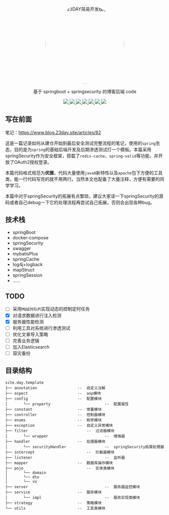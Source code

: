 <p align=center>
  <a href="https://www.blog.23day.site">
    <img src="https://static.23day.site/config/1e21dd23d2d32d3.png" alt="23DAY简易开发模板" style="border-radius: 50%" weight="250px" height="250px">
  </a>
</p>
<p align=center>
   基于 springboot + springsecurity 的博客后端 code 
</p>

<p align="center">
   <a target="_blank" href="https://github.com/23DAY01/template_23DAY">
      <img src="https://img.shields.io/badge/JDK-1.8+-green.svg"/>
      <img src="https://img.shields.io/badge/springboot-2.7.4.RELEASE-green"/>
      <img src="https://img.shields.io/badge/mysql-8.0.20-green"/>
      <img src="https://img.shields.io/badge/knife4j-2.0.7-green"/>
      <img src="https://img.shields.io/badge/mybatis--plus-3.4.0-green"/>
      <img src="https://img.shields.io/badge/redis-6.0.5-green"/>
      <img src="https://img.shields.io/badge/springsecurity-2.7.4-green"/>
   </a>
</p>

## 写在前面

笔记：https://www.blog.23day.site/articles/82

这是一篇记录如何从建仓开始到最后安全测试完整流程的笔记，使用的`spring`生态，目的是为`spring`的基础后端开发及后期渗透测试打一个模板。本篇采用springSecurity作为安全框架，搭载了`redis-cache`、`spring-valid`等功能，并开放了OAuth2授权登录。

本篇代码格式规范为**优雅**，代码大量使用`java8`新特性以及`apache`包下方便的工具类，能一行代码写完的就不用两行。当然本文也配备了大量注释，方便有需要的同学学习。

本篇中对于springSecurity的拓展有点繁琐，建议大家读一下springSecurity的源码或者自己debug一下它的处理流程再尝试自己拓展，否则会出现各种bug。

## 技术栈
- springBoot
- docker-compose
- springSecurity
- swagger
- mybatisPlus
- springCache
- log4j+logback
- mapStruct
- springSession
- ……


## TODO

- [ ] 采用`MQ延时队列`实现动态的控制定时任务
- [x] 对请求数据进行注入检测
- [x] 服务器性能检测
- [ ] 利用工具对系统进行渗透测试
- [ ] 优化文章导入策略
- [ ] 完善业务逻辑
- [ ] 加入Elasticsearch
- [ ] 容灾备份

## 目录结构

```
site.day.template
├── annotation    			    --  自定义注解
├── aspect        			    --  aop模块
├── config        			    --  配置模块
│       └── property                        --  配置属性
├── constant      			    --  常量模块
├── controller    			    --  控制器模块
├── enums         			    --  枚举模块
├── exception     			    --  自定义异常模块
├── filter     			            --  过滤器模块
│       └── wrapper                         --  增强器
├── handler       			    --  处理器模块
│       └── securityHandler                 --  springSecurity拓展处理器
├── intercept       			    --  拦截器模块
├── listener                                --  监听器
├── mapper       			    --  数据库操作模块
├── pojo       			            --  实体类模块
│       └── domain                 
│       └── dto                 
│       └── vo    
├── server                                  --  服务器监控模块
├── service       			    --  服务模块
│       └── impl                            --  服务实现类模块
├── strategy      			    --  策略模块
└── utils         			    --  工具类模块
```

